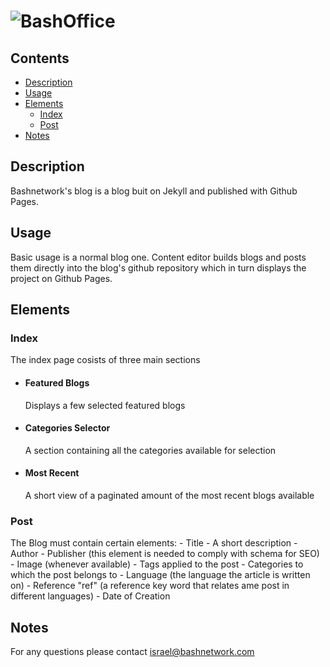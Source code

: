 # ![BashOffice](http://www.bashnetwork.com/wp-content/uploads/2016/07/Bash-Icon-high-res-150x194.png)

## Contents
- [Description](#description)
- [Usage](#usage)
- [Elements](#elements)
    - [Index](#index)
    - [Post](#post)
- [Notes](#notes)

## Description

Bashnetwork's blog is a blog buit on Jekyll and published with Github Pages.

## Usage

Basic usage is a normal blog one.
Content editor builds blogs and posts them directly into the blog's github repository which in turn displays the project on Github Pages.

## Elements

### Index

The index page cosists of three main sections

- #### Featured Blogs
    Displays a few selected featured blogs

- #### Categories Selector

    A section containing all the categories available for selection

- #### Most Recent

    A short view of a paginated amount of the most recent blogs available

### Post

The Blog must contain certain elements:
    - Title
    - A short description
    - Author
    - Publisher (this element is needed to comply with schema for SEO)
    - Image (whenever available)
    - Tags applied to the post
    - Categories to which the post belongs to
    - Language (the language the article is written on)
    - Reference "ref" (a reference key word that relates ame post in different languages)
    - Date of Creation

## Notes
For any questions please contact israel@bashnetwork.com
